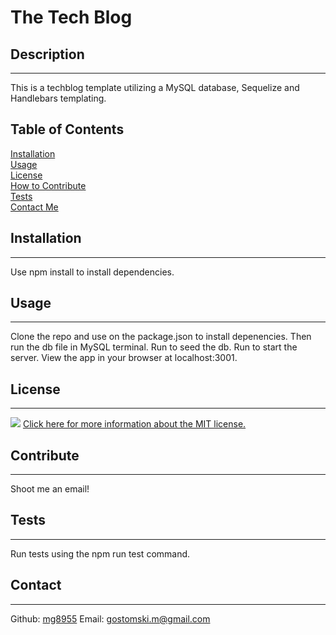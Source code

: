 # The Tech Blog
 ## Description
 ---
 This is a techblog template utilizing a MySQL database, Sequelize and Handlebars templating.
 ## Table of Contents
 [Installation](#installation)  
   [Usage](#usage)  
    [License](#license)  
     [How to Contribute](#contribute)  
      [Tests](#tests)  
       [Contact Me](#contact)
 ## Installation
 ---
 Use npm install to install dependencies.
 ## Usage
 ---
 Clone the repo and use <npm i>on the package.json to install depenencies. Then run the db file in MySQL terminal. Run <npm run seed> to seed the db. Run <node server.js> to start the server. View the app in your browser at localhost:3001.
 ## License
 ---
 ![](https://img.shields.io/badge/license-MIT-brightgreen) [Click here for more information about the MIT license.](https://choosealicense.com/licenses/mit/)
 
 ## Contribute
 ---
 Shoot me an email!
 ## Tests
 ---
 Run tests using the npm run test command.
 ## Contact
 ---
 Github: [mg8955](https://github.com/mg8955)
Email: gostomski.m@gmail.com
